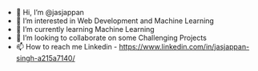 - 👋 Hi, I’m @jasjappan
- 👀 I’m interested in Web Development and Machine Learning
- 🌱 I’m currently learning Machine Learning
- 💞️ I’m looking to collaborate on some Challenging Projects
- 📫 How to reach me Linkedin - https://www.linkedin.com/in/jasjappan-singh-a215a7140/

<!---
jasjappan/jasjappan is a ✨ special ✨ repository because its `README.md` (this file) appears on your GitHub profile.
You can click the Preview link to take a look at your changes.
--->
